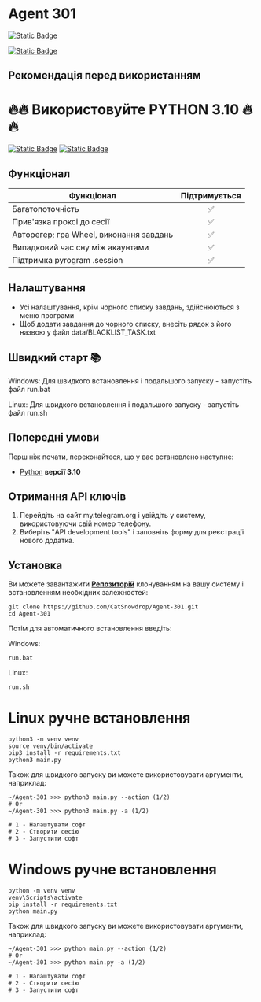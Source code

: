 # Agent 301

[![Static Badge](https://img.shields.io/badge/Telegram-BOT-Link?style=for-the-badge&logo=Telegram&logoColor=white&logoSize=auto&color=blue)](https://t.me/Agent301Bot/app?startapp=onetime352437152)

[![Static Badge](https://img.shields.io/badge/My_Telegram-@CatSnowdrop-Link?style=for-the-badge&logo=Telegram&logoColor=white&logoSize=auto&color=blue)](https://t.me/CatSnowdrop)

## Рекомендація перед використанням

# 🔥🔥 Використовуйте PYTHON 3.10 🔥🔥

[![Static Badge](https://img.shields.io/badge/README_in_Ukrainian_available-README_%D0%A3%D0%BA%D1%80%D0%B0%D1%97%D0%BD%D1%81%D1%8C%D0%BA%D0%BE%D1%8E_%D0%BC%D0%BE%D0%B2%D0%BE%D1%8E-blue.svg?style=for-the-badge&logo=data:image/svg+xml;base64,PHN2ZyB4bWxucz0iaHR0cDovL3d3dy53My5vcmcvMjAwMC9zdmciIHdpZHRoPSIxMjAwIiBoZWlnaHQ9IjgwMCI+DQo8cmVjdCB3aWR0aD0iMTIwMCIgaGVpZ2h0PSI4MDAiIGZpbGw9IiMwMDU3QjciLz4NCjxyZWN0IHdpZHRoPSIxMjAwIiBoZWlnaHQ9IjQwMCIgeT0iNDAwIiBmaWxsPSIjRkZENzAwIi8+DQo8L3N2Zz4=)](README-UA.md)
[![Static Badge](https://img.shields.io/badge/README_in_russian_available-README_%D0%BD%D0%B0_%D1%80%D1%83%D1%81%D1%81%D0%BA%D0%BE%D0%BC_%D1%8F%D0%B7%D1%8B%D0%BA%D0%B5-blue?style=for-the-badge)](README-RU.md)


## Функціонал
| Функціонал                                                     | Підтримується |
|----------------------------------------------------------------|:---------:|
| Багатопоточність                                               |     ✅     |
| Прив'язка проксі до сесії                                      |     ✅     |
| Авторегер; гра Wheel, виконання завдань                        |     ✅     |
| Випадковий час сну між акаунтами                               |     ✅     |
| Підтримка pyrogram .session                                    |     ✅     |

## Налаштування
- Усі налаштування, крім чорного списку завдань, здійснюються з меню програми
- Щоб додати завдання до чорного списку, внесіть рядок з його назвою у файл data/BLACKLIST_TASK.txt

## Швидкий старт 📚
Windows: Для швидкого встановлення і подальшого запуску - запустіть файл run.bat

Linux: Для швидкого встановлення і подальшого запуску - запустіть файл run.sh

## Попередні умови
Перш ніж почати, переконайтеся, що у вас встановлено наступне:
- [Python](https://www.python.org/downloads/) **версії 3.10**

## Отримання API ключів
1. Перейдіть на сайт my.telegram.org і увійдіть у систему, використовуючи свій номер телефону.
2. Виберіть "API development tools" і заповніть форму для реєстрації нового додатка.

## Установка
Ви можете завантажити [**Репозиторій**](https://github.com/CatSnowdrop/Agent-301) клонуванням на вашу систему і встановленням необхідних залежностей:
```shell
git clone https://github.com/CatSnowdrop/Agent-301.git
cd Agent-301
```

Потім для автоматичного встановлення введіть:

Windows:
```shell
run.bat
```

Linux:
```shell
run.sh
```


# Linux ручне встановлення
```shell
python3 -m venv venv
source venv/bin/activate
pip3 install -r requirements.txt
python3 main.py
```

Також для швидкого запуску ви можете використовувати аргументи, наприклад:
```shell
~/Agent-301 >>> python3 main.py --action (1/2)
# Or
~/Agent-301 >>> python3 main.py -a (1/2)

# 1 - Налаштувати софт
# 2 - Створити сесію
# 3 - Запустити софт
```

# Windows ручне встановлення
```shell
python -m venv venv
venv\Scripts\activate
pip install -r requirements.txt
python main.py
```

Також для швидкого запуску ви можете використовувати аргументи, наприклад:
```shell
~/Agent-301 >>> python main.py --action (1/2)
# Or
~/Agent-301 >>> python main.py -a (1/2)

# 1 - Налаштувати софт
# 2 - Створити сесію
# 3 - Запустити софт
```
